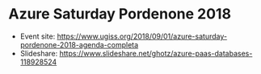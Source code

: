 # Azure Saturday Pordenone 2018
* Event site: https://www.ugiss.org/2018/09/01/azure-saturday-pordenone-2018-agenda-completa
* Slideshare: https://www.slideshare.net/ghotz/azure-paas-databases-118928524
